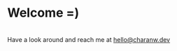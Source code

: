 <h1>Welcome =)</h1><br/>
Have a look around and reach me at <a href="mailto:hello@charanw.dev">hello@charanw.dev</a>
